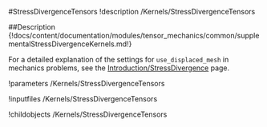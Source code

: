 #StressDivergenceTensors
!description /Kernels/StressDivergenceTensors


##Description
{!docs/content/documentation/modules/tensor_mechanics/common/supplementalStressDivergenceKernels.md!}


For a detailed explanation of the settings for `use_displaced_mesh` in mechanics problems, see the [Introduction/StressDivergence](/introduction/StressDivergence.md) page.

!parameters /Kernels/StressDivergenceTensors

!inputfiles /Kernels/StressDivergenceTensors

!childobjects /Kernels/StressDivergenceTensors
